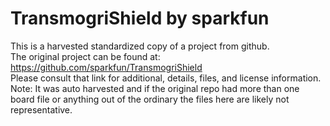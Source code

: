 
# TransmogriShield by sparkfun  
This is a harvested standardized copy of a project from github.  
The original project can be found at:  
https://github.com/sparkfun/TransmogriShield  
Please consult that link for additional, details, files, and license information.  
Note: It was auto harvested and if the original repo had more than one board file or anything out of the ordinary the files here are likely not representative.  
    